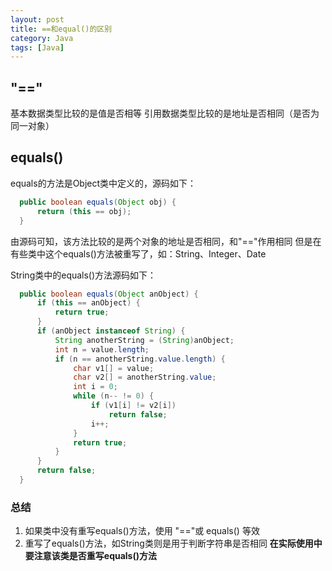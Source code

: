 ```yaml
---
layout: post
title: ==和equal()的区别
category: Java
tags: [Java]
---
```


## "=="
基本数据类型比较的是值是否相等
引用数据类型比较的是地址是否相同（是否为同一对象）

## equals()
equals的方法是Object类中定义的，源码如下：

```java
  public boolean equals(Object obj) {
      return (this == obj);
  }
```
由源码可知，该方法比较的是两个对象的地址是否相同，和"=="作用相同
但是在有些类中这个equals()方法被重写了，如：String、Integer、Date

String类中的equals()方法源码如下：
```java
  public boolean equals(Object anObject) {
      if (this == anObject) {
          return true;
      }
      if (anObject instanceof String) {
          String anotherString = (String)anObject;
          int n = value.length;
          if (n == anotherString.value.length) {
              char v1[] = value;
              char v2[] = anotherString.value;
              int i = 0;
              while (n-- != 0) {
                  if (v1[i] != v2[i])
                      return false;
                  i++;
              }
              return true;
          }
      }
      return false;
  }
```

### 总结
  1. 如果类中没有重写equals()方法，使用 "=="或 equals() 等效
  2. 重写了equals()方法，如String类则是用于判断字符串是否相同
**在实际使用中要注意该类是否重写equals()方法**

